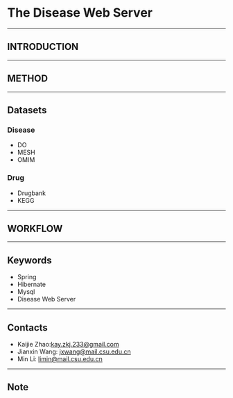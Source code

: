 # The Disease Web Server

--------------------------------------
## INTRODUCTION


--------------------------------------
## METHOD


--------------------------------------
## Datasets

### Disease
   - DO
   - MESH
   - OMIM
   
### Drug
   - Drugbank
   - KEGG

--------------------------------------
## WORKFLOW


--------------------------------------
## Keywords
- Spring
- Hibernate
- Mysql
- Disease Web Server

--------------------------------------
## Contacts
- Kaijie Zhao:kay.zkj.233@gmail.com
- Jianxin Wang: jxwang@mail.csu.edu.cn
- Min Li: limin@mail.csu.edu.cn

--------------------------------------
## Note

